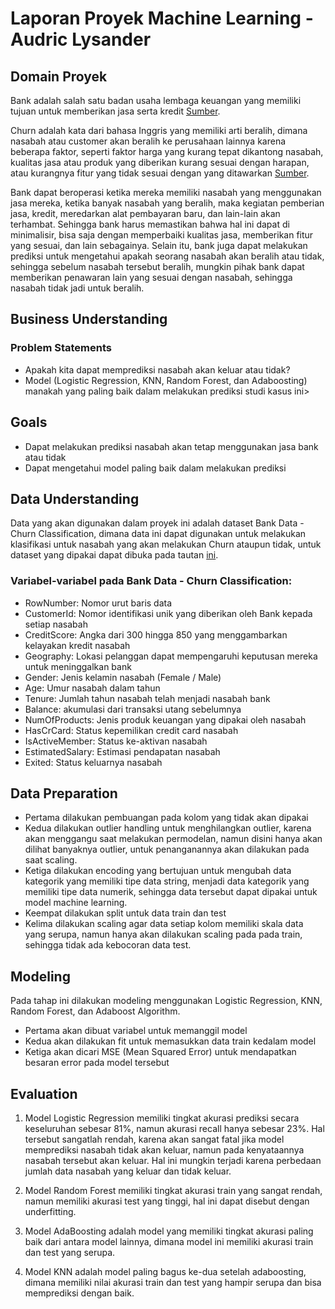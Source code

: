 # Laporan Proyek Machine Learning - Audric Lysander

## Domain Proyek
Bank adalah salah satu badan usaha lembaga keuangan yang memiliki tujuan untuk memberikan jasa serta kredit [Sumber](https://repository.unpar.ac.id/bitstream/handle/123456789/1553/Sentosa_138949-p.pdf?sequence=1&isAllowed=y). 

Churn adalah kata dari bahasa Inggris yang memiliki arti beralih, dimana nasabah atau customer akan beralih ke perusahaan lainnya karena beberapa faktor, seperti faktor harga yang kurang tepat dikantong nasabah, kualitas jasa atau produk yang diberikan kurang sesuai dengan harapan, atau kurangnya fitur yang tidak sesuai dengan yang ditawarkan [Sumber](https://repository.uinjkt.ac.id/dspace/bitstream/123456789/18656/1/DELFIA%20ZANNA-FSH.pdf).

Bank dapat beroperasi ketika mereka memiliki nasabah yang menggunakan jasa mereka, ketika banyak nasabah yang beralih, maka kegiatan pemberian jasa, kredit, meredarkan alat pembayaran baru, dan lain-lain akan terhambat. Sehingga bank harus memastikan bahwa hal ini dapat di minimalisir, bisa saja dengan memperbaiki kualitas jasa, memberikan fitur yang sesuai, dan lain sebagainya. Selain itu, bank juga dapat melakukan prediksi untuk mengetahui apakah seorang nasabah akan beralih atau tidak, sehingga sebelum nasabah tersebut beralih, mungkin pihak bank dapat memberikan penawaran lain yang sesuai dengan nasabah, sehingga nasabah tidak jadi untuk beralih.

## Business Understanding

### Problem Statements
- Apakah kita dapat memprediksi nasabah akan keluar atau tidak?
- Model (Logistic Regression, KNN, Random Forest, dan Adaboosting) manakah yang paling baik dalam melakukan prediksi studi kasus ini>

## Goals
- Dapat melakukan prediksi nasabah akan tetap menggunakan jasa bank atau tidak
- Dapat mengetahui model paling baik dalam melakukan prediksi

## Data Understanding
Data yang akan digunakan dalam proyek ini adalah dataset Bank Data - Churn Classification, dimana data ini dapat digunakan untuk melakukan klasifikasi untuk nasabah yang akan melakukan Churn ataupun tidak, untuk dataset yang dipakai dapat dibuka pada tautan [ini](https://www.kaggle.com/datasets/parisanahmadi/bank-data-churn-classification).
### Variabel-variabel pada Bank Data - Churn Classification:
- RowNumber: Nomor urut baris data
- CustomerId: Nomor identifikasi unik yang diberikan oleh Bank kepada setiap nasabah
- CreditScore: Angka dari 300 hingga 850 yang menggambarkan kelayakan kredit nasabah
- Geography: Lokasi pelanggan dapat mempengaruhi keputusan mereka untuk meninggalkan bank
- Gender: Jenis kelamin nasabah (Female / Male)
- Age: Umur nasabah dalam tahun
- Tenure: Jumlah tahun nasabah telah menjadi nasabah bank
- Balance: akumulasi dari transaksi utang sebelumnya
- NumOfProducts: Jenis produk keuangan yang dipakai oleh nasabah
- HasCrCard: Status kepemilikan credit card nasabah
- IsActiveMember: Status ke-aktivan nasabah
- EstimatedSalary: Estimasi pendapatan nasabah
- Exited: Status keluarnya nasabah

## Data Preparation
- Pertama dilakukan pembuangan pada kolom yang tidak akan dipakai
- Kedua dilakukan outlier handling untuk menghilangkan outlier, karena akan menggangu saat melakukan permodelan, namun disini hanya akan dilihat banyaknya outlier, untuk penanganannya akan dilakukan pada saat scaling.
- Ketiga dilakukan encoding yang bertujuan untuk mengubah data kategorik yang memiliki tipe data string, menjadi data kategorik yang memiliki tipe data numerik, sehingga data tersebut dapat dipakai untuk model machine learning.
- Keempat dilakukan split untuk data train dan test
- Kelima dilakukan scaling agar data setiap kolom memiliki skala data yang serupa, namun hanya akan dilakukan scaling pada pada train, sehingga tidak ada kebocoran data test.

## Modeling
Pada tahap ini dilakukan modeling menggunakan Logistic Regression, KNN, Random Forest, dan Adaboost Algorithm.
- Pertama akan dibuat variabel untuk memanggil model
- Kedua akan dilakukan fit untuk memasukkan data train kedalam model
- Ketiga akan dicari MSE (Mean Squared Error) untuk mendapatkan besaran error pada model tersebut

## Evaluation
1. Model Logistic Regression memiliki tingkat akurasi prediksi secara keseluruhan sebesar 81%, namun akurasi recall hanya sebesar 23%. Hal tersebut sangatlah rendah, karena akan sangat fatal jika model memprediksi nasabah tidak akan keluar, namun pada kenyataannya nasabah tersebut akan keluar. Hal ini mungkin terjadi karena perbedaan jumlah data nasabah yang keluar dan tidak keluar.

2. Model Random Forest memiliki tingkat akurasi train yang sangat rendah, namun memiliki akurasi test yang tinggi, hal ini dapat disebut dengan underfitting.

3. Model AdaBoosting adalah model yang memiliki tingkat akurasi paling baik dari antara model lainnya, dimana model ini memiliki akurasi train dan test yang serupa.

4. Model KNN adalah model paling bagus ke-dua setelah adaboosting, dimana memiliki nilai akurasi train dan test yang hampir serupa dan bisa memprediksi dengan baik.
